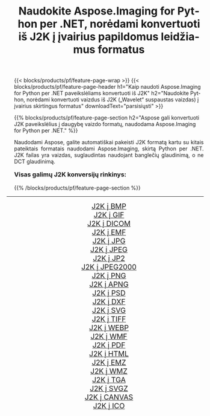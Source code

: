 ﻿---
title: Naudokite Aspose.Imaging for Python per .NET, norėdami konvertuoti iš J2K į įvairius papildomus leidžiamus formatus 
weight: 3920
url: /lt/python-net/conversion/from/j2k/ 
lang: lt
langdirlevel: 2
locales: zh-hans,ja,it,ru,de,es,fr,nl,id,lt,pl,pt,vi,tr,ko,zh-hant,ar,hi,th,sv,cs,uk,he
description: Galite greitai transformuoti iš J2K(„Wavelet“ suspaustas vaizdas) į įvairius formatus naudodami Aspose.Imaging for Python per .NET.
---

{{< blocks/products/pf/feature-page-wrap >}}
{{< blocks/products/pf/feature-page-header h1="Kaip naudoti Aspose.Imaging for Python per .NET paveikslėliams konvertuoti iš J2K" h2="Naudokite Python, norėdami konvertuoti vaizdus iš J2K („Wavelet“ suspaustas vaizdas) į įvairius skirtingus formatus" downloadText="parsisiųsti" >}}


{{% blocks/products/pf/feature-page-section  h2="Aspose gali konvertuoti J2K paveikslėlius į daugybę vaizdo formatų, naudodama Aspose.Imaging for Python per .NET." %}}
<p align=justify>Naudodami Aspose, galite automatiškai pakeisti J2K formatą kartu su kitais pateiktais formatais naudodami Aspose.Imaging, skirtą Python per .NET. J2K failas yra vaizdas, suglaudintas naudojant banglečių glaudinimą, o ne DCT glaudinimą.</p>
<h3 style="margin-top:16px;">
Visas galimų J2K konversijų rinkinys:
</h3>
{{% /blocks/products/pf/feature-page-section %}}
<div class="container-fluid productfamilypage bg-gray">
    <div class="convertypes bg-gray agp-content section">
        <div class="container">
		<hr style="margin-left:-20px;"/>
		<div class="row other-converters" style="gap: 10px;font-size: 19px;text-align:center;">
		    <div class='col-md-3 other-converter remove-lp remove-rp'><a href="/imaging/lt/python-net/conversion/j2k-to-bmp/" style="padding:15px;">J2K į BMP</a></div><div class='col-md-3 other-converter remove-lp remove-rp'><a href="/imaging/lt/python-net/conversion/j2k-to-gif/" style="padding:15px;">J2K į GIF</a></div><div class='col-md-3 other-converter remove-lp remove-rp'><a href="/imaging/lt/python-net/conversion/j2k-to-dicom/" style="padding:15px;">J2K į DICOM</a></div><div class='col-md-3 other-converter remove-lp remove-rp'><a href="/imaging/lt/python-net/conversion/j2k-to-emf/" style="padding:15px;">J2K į EMF</a></div><div class='col-md-3 other-converter remove-lp remove-rp'><a href="/imaging/lt/python-net/conversion/j2k-to-jpg/" style="padding:15px;">J2K į JPG</a></div><div class='col-md-3 other-converter remove-lp remove-rp'><a href="/imaging/lt/python-net/conversion/j2k-to-jpeg/" style="padding:15px;">J2K į JPEG</a></div><div class='col-md-3 other-converter remove-lp remove-rp'><a href="/imaging/lt/python-net/conversion/j2k-to-jp2/" style="padding:15px;">J2K į JP2</a></div><div class='col-md-3 other-converter remove-lp remove-rp'><a href="/imaging/lt/python-net/conversion/j2k-to-jpeg2000/" style="padding:15px;">J2K į JPEG2000</a></div><div class='col-md-3 other-converter remove-lp remove-rp'><a href="/imaging/lt/python-net/conversion/j2k-to-png/" style="padding:15px;">J2K į PNG</a></div><div class='col-md-3 other-converter remove-lp remove-rp'><a href="/imaging/lt/python-net/conversion/j2k-to-apng/" style="padding:15px;">J2K į APNG</a></div><div class='col-md-3 other-converter remove-lp remove-rp'><a href="/imaging/lt/python-net/conversion/j2k-to-psd/" style="padding:15px;">J2K į PSD</a></div><div class='col-md-3 other-converter remove-lp remove-rp'><a href="/imaging/lt/python-net/conversion/j2k-to-dxf/" style="padding:15px;">J2K į DXF</a></div><div class='col-md-3 other-converter remove-lp remove-rp'><a href="/imaging/lt/python-net/conversion/j2k-to-svg/" style="padding:15px;">J2K į SVG</a></div><div class='col-md-3 other-converter remove-lp remove-rp'><a href="/imaging/lt/python-net/conversion/j2k-to-tiff/" style="padding:15px;">J2K į TIFF</a></div><div class='col-md-3 other-converter remove-lp remove-rp'><a href="/imaging/lt/python-net/conversion/j2k-to-webp/" style="padding:15px;">J2K į WEBP</a></div><div class='col-md-3 other-converter remove-lp remove-rp'><a href="/imaging/lt/python-net/conversion/j2k-to-wmf/" style="padding:15px;">J2K į WMF</a></div><div class='col-md-3 other-converter remove-lp remove-rp'><a href="/imaging/lt/python-net/conversion/j2k-to-pdf/" style="padding:15px;">J2K į PDF</a></div><div class='col-md-3 other-converter remove-lp remove-rp'><a href="/imaging/lt/python-net/conversion/j2k-to-html/" style="padding:15px;">J2K į HTML</a></div><div class='col-md-3 other-converter remove-lp remove-rp'><a href="/imaging/lt/python-net/conversion/j2k-to-emz/" style="padding:15px;">J2K į EMZ</a></div><div class='col-md-3 other-converter remove-lp remove-rp'><a href="/imaging/lt/python-net/conversion/j2k-to-wmz/" style="padding:15px;">J2K į WMZ</a></div><div class='col-md-3 other-converter remove-lp remove-rp'><a href="/imaging/lt/python-net/conversion/j2k-to-tga/" style="padding:15px;">J2K į TGA</a></div><div class='col-md-3 other-converter remove-lp remove-rp'><a href="/imaging/lt/python-net/conversion/j2k-to-svgz/" style="padding:15px;">J2K į SVGZ</a></div><div class='col-md-3 other-converter remove-lp remove-rp'><a href="/imaging/lt/python-net/conversion/j2k-to-canvas/" style="padding:15px;">J2K į CANVAS</a></div><div class='col-md-3 other-converter remove-lp remove-rp'><a href="/imaging/lt/python-net/conversion/j2k-to-ico/" style="padding:15px;">J2K į ICO</a></div>
                </div>
        </div>
    </div>
</div>
<br/>

